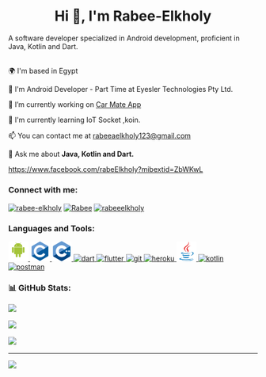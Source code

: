 <h1 align="center">Hi 👋, I'm Rabee-Elkholy</h1>
A software developer specialized in Android development, proficient in Java, Kotlin and Dart.
<br><br>

🌍  I'm based in Egypt

🚀  I'm Android Developer - Part Time at Eyesler Technologies Pty Ltd.

🔭 I’m currently working on [Car Mate App](https://play.google.com/store/apps/details?id=com.eyesler.carmate&pli=1)

🧠 I'm currently learning IoT Socket ,koin.

📫 You can contact me at  rabeeaelkholy123@gmail.com

💬 Ask me about **Java, Kotlin and Dart.**

https://www.facebook.com/rabeElkholy?mibextid=ZbWKwL
<br>
<h3 align="left">Connect with me:</h3>
<p align="left">
<a href="https://linkedin.com/in/rabee-elkholy" target="blank"><img align="center" src="https://raw.githubusercontent.com/rahuldkjain/github-profile-readme-generator/master/src/images/icons/Social/linked-in-alt.svg" alt="rabee-elkholy" height="30" width="40" /></a>
<a href="https://fb.com/rabeElkholy" target="blank"><img align="center" src="https://raw.githubusercontent.com/rahuldkjain/github-profile-readme-generator/master/src/images/icons/Social/facebook.svg" alt="Rabee" height="30" width="40" /></a>
<a href="https://twitter.com/rabeeelkholy" target="blank"><img align="center" src="https://raw.githubusercontent.com/rahuldkjain/github-profile-readme-generator/master/src/images/icons/Social/twitter.svg" alt="rabeeelkholy" height="30" width="40" /></a>
</p>
<h3 align="left">Languages and Tools:</h3>
<p align="left"> <a href="https://developer.android.com" target="_blank" rel="noreferrer"> <img src="https://raw.githubusercontent.com/devicons/devicon/master/icons/android/android-original-wordmark.svg" alt="android" width="40" height="40"/> </a> <a href="https://www.cprogramming.com/" target="_blank" rel="noreferrer"> <img src="https://raw.githubusercontent.com/devicons/devicon/master/icons/c/c-original.svg" alt="c" width="40" height="40"/> </a> <a href="https://www.w3schools.com/cpp/" target="_blank" rel="noreferrer"> <img src="https://raw.githubusercontent.com/devicons/devicon/master/icons/cplusplus/cplusplus-original.svg" alt="cplusplus" width="40" height="40"/> </a> <a href="https://dart.dev" target="_blank" rel="noreferrer"> <img src="https://www.vectorlogo.zone/logos/dartlang/dartlang-icon.svg" alt="dart" width="40" height="40"/> </a> <a href="https://flutter.dev" target="_blank" rel="noreferrer"> <img src="https://www.vectorlogo.zone/logos/flutterio/flutterio-icon.svg" alt="flutter" width="40" height="40"/> </a> <a href="https://git-scm.com/" target="_blank" rel="noreferrer"> <img src="https://www.vectorlogo.zone/logos/git-scm/git-scm-icon.svg" alt="git" width="40" height="40"/> </a> <a href="https://heroku.com" target="_blank" rel="noreferrer"> <img src="https://www.vectorlogo.zone/logos/heroku/heroku-icon.svg" alt="heroku" width="40" height="40"/> </a> <a href="https://www.java.com" target="_blank" rel="noreferrer"> <img src="https://raw.githubusercontent.com/devicons/devicon/master/icons/java/java-original.svg" alt="java" width="40" height="40"/> </a> <a href="https://kotlinlang.org" target="_blank" rel="noreferrer"> <img src="https://www.vectorlogo.zone/logos/kotlinlang/kotlinlang-icon.svg" alt="kotlin" width="40" height="40"/> </a> <a href="https://postman.com" target="_blank" rel="noreferrer"> <img src="https://www.vectorlogo.zone/logos/getpostman/getpostman-icon.svg" alt="postman" width="40" height="40"/> </a> </p>

<h3 align="left">📊 GitHub Stats:</h3>

![](https://github-readme-stats.vercel.app/api?username=rabee-elkholy&theme=midnight-purple&hide_border=false&include_all_commits=false&count_private=false)<br/>

![](https://github-readme-streak-stats.herokuapp.com/?user=rabee-elkholy&theme=midnight-purple&hide_border=false)<br/>

![](https://github-readme-stats.vercel.app/api/top-langs/?username=rabee-elkholy&theme=midnight-purple&hide_border=false&include_all_commits=false&count_private=false&layout=compact)

---
[![](https://visitcount.itsvg.in/api?id=rabee-elkholy&icon=0&color=0)](https://visitcount.itsvg.in)

<!-- Proudly created with GPRM ( https://gprm.itsvg.in ) -->

